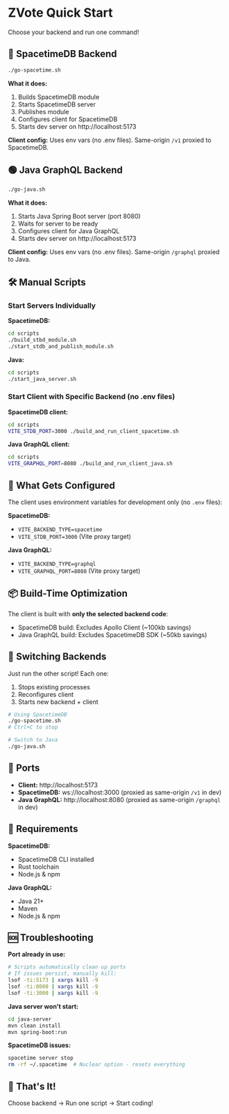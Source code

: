 # ZVote Quick Start

Choose your backend and run one command!

## 🔵 SpacetimeDB Backend

```bash
./go-spacetime.sh
```

**What it does:**
1. Builds SpacetimeDB module
2. Starts SpacetimeDB server
3. Publishes module
4. Configures client for SpacetimeDB
5. Starts dev server on http://localhost:5173

**Client config:** Uses env vars (no .env files). Same-origin `/v1` proxied to SpacetimeDB.

## 🟢 Java GraphQL Backend

```bash
./go-java.sh
```

**What it does:**
1. Starts Java Spring Boot server (port 8080)
2. Waits for server to be ready
3. Configures client for Java GraphQL
4. Starts dev server on http://localhost:5173

**Client config:** Uses env vars (no .env files). Same-origin `/graphql` proxied to Java.

## 🛠️ Manual Scripts

### Start Servers Individually

**SpacetimeDB:**
```bash
cd scripts
./build_stbd_module.sh
./start_stdb_and_publish_module.sh
```

**Java:**
```bash
cd scripts
./start_java_server.sh
```

### Start Client with Specific Backend (no .env files)

**SpacetimeDB client:**
```bash
cd scripts
VITE_STDB_PORT=3000 ./build_and_run_client_spacetime.sh
```

**Java GraphQL client:**
```bash
cd scripts
VITE_GRAPHQL_PORT=8080 ./build_and_run_client_java.sh
```

## 🎯 What Gets Configured

The client uses environment variables for development only (no `.env` files):

**SpacetimeDB:**
- `VITE_BACKEND_TYPE=spacetime`
- `VITE_STDB_PORT=3000` (Vite proxy target)

**Java GraphQL:**
- `VITE_BACKEND_TYPE=graphql`
- `VITE_GRAPHQL_PORT=8080` (Vite proxy target)

## 📦 Build-Time Optimization

The client is built with **only the selected backend code**:

- SpacetimeDB build: Excludes Apollo Client (~100kb savings)
- Java GraphQL build: Excludes SpacetimeDB SDK (~50kb savings)

## 🔄 Switching Backends

Just run the other script! Each one:
1. Stops existing processes
2. Reconfigures client
3. Starts new backend + client

```bash
# Using SpacetimeDB
./go-spacetime.sh
# Ctrl+C to stop

# Switch to Java
./go-java.sh
```

## 🚦 Ports

- **Client:** http://localhost:5173
- **SpacetimeDB:** ws://localhost:3000 (proxied as same-origin `/v1` in dev)
- **Java GraphQL:** http://localhost:8080 (proxied as same-origin `/graphql` in dev)

## 📝 Requirements

**SpacetimeDB:**
- SpacetimeDB CLI installed
- Rust toolchain
- Node.js & npm

**Java GraphQL:**
- Java 21+
- Maven
- Node.js & npm

## 🆘 Troubleshooting

**Port already in use:**
```bash
# Scripts automatically clean up ports
# If issues persist, manually kill:
lsof -ti:5173 | xargs kill -9
lsof -ti:8080 | xargs kill -9
lsof -ti:3000 | xargs kill -9
```

**Java server won't start:**
```bash
cd java-server
mvn clean install
mvn spring-boot:run
```

**SpacetimeDB issues:**
```bash
spacetime server stop
rm -rf ~/.spacetime  # Nuclear option - resets everything
```

## 🎉 That's It!

Choose backend → Run one script → Start coding!
